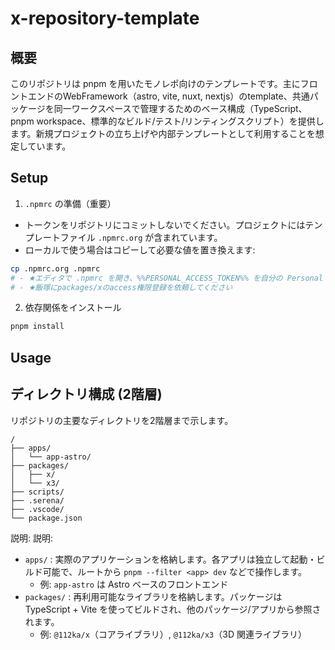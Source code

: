 # x-repository-template

## 概要

このリポジトリは pnpm を用いたモノレポ向けのテンプレートです。主にフロントエンドのWebFramework（astro, vite, nuxt, nextjs）のtemplate、共通パッケージを同一ワークスペースで管理するためのベース構成（TypeScript、pnpm workspace、標準的なビルド/テスト/リンティングスクリプト）を提供します。新規プロジェクトの立ち上げや内部テンプレートとして利用することを想定しています。

## Setup

1. `.npmrc` の準備（重要）

- トークンをリポジトリにコミットしないでください。プロジェクトにはテンプレートファイル `.npmrc.org` が含まれています。
- ローカルで使う場合はコピーして必要な値を置き換えます:
```bash
cp .npmrc.org .npmrc
# - ★エディタで .npmrc を開き、%%PERSONAL_ACCESS_TOKEN%% を自分の Personal Access Token に置き換えてください
# - ★飯塚にpackages/xのaccess権限登録を依頼してください
```

2. 依存関係をインストール
```bash
pnpm install
```

## Usage

## ディレクトリ構成 (2階層)

リポジトリの主要なディレクトリを2階層まで示します。

```
/
├── apps/
│   └── app-astro/
├── packages/
│   ├── x/
│   └── x3/
├── scripts/
├── .serena/
├── .vscode/
└── package.json
```

説明:
説明:
- `apps/` : 実際のアプリケーションを格納します。各アプリは独立して起動・ビルド可能で、ルートから `pnpm --filter <app> dev` などで操作します。
	- 例: `app-astro` は Astro ベースのフロントエンド
- `packages/` : 再利用可能なライブラリを格納します。パッケージは TypeScript + Vite を使ってビルドされ、他のパッケージ/アプリから参照されます。
	- 例: `@112ka/x`（コアライブラリ）, `@112ka/x3`（3D 関連ライブラリ）

